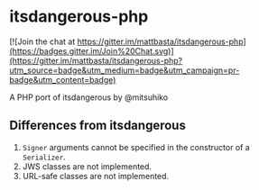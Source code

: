# itsdangerous-php

[![Join the chat at https://gitter.im/mattbasta/itsdangerous-php](https://badges.gitter.im/Join%20Chat.svg)](https://gitter.im/mattbasta/itsdangerous-php?utm_source=badge&utm_medium=badge&utm_campaign=pr-badge&utm_content=badge)

A PHP port of itsdangerous by @mitsuhiko

## Differences from itsdangerous

1. `Signer` arguments cannot be specified in the constructor of a `Serializer`.
2. JWS classes are not implemented.
3. URL-safe classes are not implemented.
